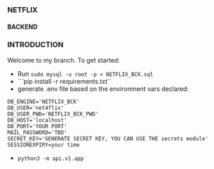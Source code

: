 ### NETFLIX
#### BACKEND

### INTRODUCTION
Welcome to my branch. To get started:
- Run ``` sudo mysql -u root -p < NETFLIX_BCK.sql  ```
- ```pip install -r requirements.txt``  
- generate .env file based on the environment vars declared:
```
DB_ENGINE='NETFLIX_BCK'
DB_USER='net4flix'
DB_USER_PWD='NETFLIX_BCK_PWD'
DB_HOST='localhost'
DB_PORT='YOUR PORT'
MAIL_PASSWORD='TBD'
SECRET_KEY='GENERATE SECRET KEY, YOU CAN USE THE secrets module'
SESSIONEXPIRY=your time
```
- ```python3 -m api.v1.app ```
